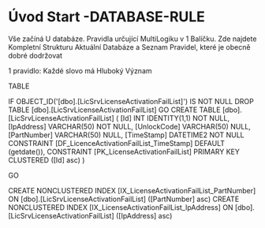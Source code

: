 ﻿# Úvod   Start -DATABASE-RULE  

Vše začíná U databáze. 
Pravidla určující MultiLogiku v 1 Balíčku.
Zde najdete Kompletní Strukturu Aktuální Databáze
a Seznam Pravidel, které je obecně dobré dodržovat

1 pravidlo: Každé slovo má Hluboký Význam

TABLE


 IF OBJECT_ID('[dbo].[LicSrvLicenseActivationFailList]') IS NOT NULL 
 DROP TABLE [dbo].[LicSrvLicenseActivationFailList] 
 GO
 CREATE TABLE [dbo].[LicSrvLicenseActivationFailList] ( 
 [Id]          INT              IDENTITY(1,1)          NOT NULL,
 [IpAddress]   VARCHAR(50)                             NOT NULL,
 [UnlockCode]  VARCHAR(50)                                 NULL,
 [PartNumber]  VARCHAR(50)                                 NULL,
 [TimeStamp]   DATETIME2                               NOT NULL  CONSTRAINT [DF_LicenceActivationFailList_TimeStamp] DEFAULT (getdate()),
 CONSTRAINT   [PK_LicenseActivationFailList]  PRIMARY KEY CLUSTERED    ([Id] asc) )
 
 
 GO
 
 CREATE NONCLUSTERED INDEX [IX_LicenseActivationFailList_PartNumber] 
    ON [dbo].[LicSrvLicenseActivationFailList] ([PartNumber] asc)
 CREATE NONCLUSTERED INDEX [IX_LicenseActivationFailList_IpAddress] 
    ON [dbo].[LicSrvLicenseActivationFailList] ([IpAddress] asc)